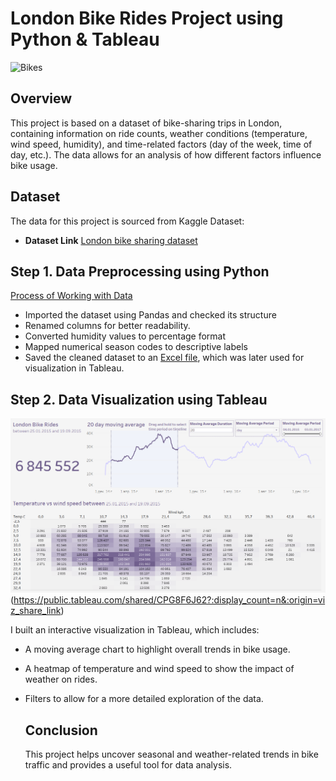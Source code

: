 # London Bike Rides Project using Python & Tableau

![Bikes](https://github.com/ver369/London_bike_rides_project/blob/main/London%20bikes.jpg)

## Overview
This project is based on a dataset of bike-sharing trips in London, containing information on ride counts, weather conditions (temperature, wind speed, humidity), and time-related factors (day of the week, time of day, etc.). The data allows for an analysis of how different factors influence bike usage.

## Dataset
The data for this project is sourced from Kaggle Dataset:

- **Dataset Link** [London bike sharing dataset](https://www.kaggle.com/datasets/hmavrodiev/london-bike-sharing-dataset)

## Step 1. Data Preprocessing using Python
[Process of Working with Data](https://github.com/ver369/London_bike_rides_project/blob/main/london_bikes_project.ipynb)

- Imported the dataset using Pandas and checked its structure
- Renamed columns for better readability.
- Converted humidity values to percentage format
- Mapped numerical season codes to descriptive labels
- Saved the cleaned dataset to an [Excel file](https://github.com/ver369/London_bike_rides_project/blob/main/london_bikes_final.xlsx), which was later used for visualization in Tableau.
## Step 2. Data Visualization using Tableau
![Tableau Dashboard](https://github.com/ver369/London_bike_rides_project/blob/main/Tableau%20Vizualization.png)(https://public.tableau.com/shared/CPG8F6J62?:display_count=n&:origin=viz_share_link)

I built an interactive visualization in Tableau, which includes:
- A moving average chart to highlight overall trends in bike usage.
- A heatmap of temperature and wind speed to show the impact of weather on rides.
- Filters to allow for a more detailed exploration of the data.

  ## Conclusion
  This project helps uncover seasonal and weather-related trends in bike traffic and provides a useful tool for data analysis. 

